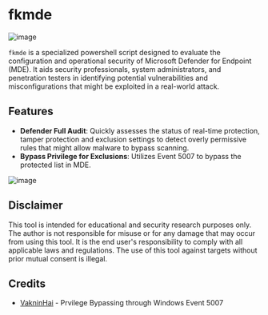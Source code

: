 # fkmde

![image](https://github.com/user-attachments/assets/8fa1fc4b-43c1-4789-8184-0138bd81d0b1)

`fkmde` is a specialized powershell script designed to evaluate the configuration and operational security of Microsoft Defender for Endpoint (MDE). It aids security professionals, system administrators, and penetration testers in identifying potential vulnerabilities and misconfigurations that might be exploited in a real-world attack.

## Features
- **Defender Full Audit**: Quickly assesses the status of real-time protection, tamper protection and exclusion settings to detect overly permissive rules that might allow malware to bypass scanning.
- **Bypass Privilege for Exclusions**: Utilizes Event 5007 to bypass the protected list in MDE.

   

![image](https://github.com/user-attachments/assets/a26c305c-0b55-49d9-a6bf-18a0367a63cf)

## Disclaimer
This tool is intended for educational and security research purposes only. The author is not responsible for misuse or for any damage that may occur from using this tool. It is the end user's responsibility to comply with all applicable laws and regulations. The use of this tool against targets without prior mutual consent is illegal.

## Credits
- [VakninHai](https://x.com/VakninHai/status/1796628601535652289/photo/1) - Prvilege Bypassing through Windows Event 5007
